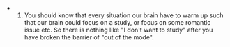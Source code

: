 - 1. You should know that every situation our brain have to warm up such that our brain could focus on a study, or focus on some romantic issue etc. So there is nothing like "I don't want to study" after you have broken the barrier of "out of the mode".
